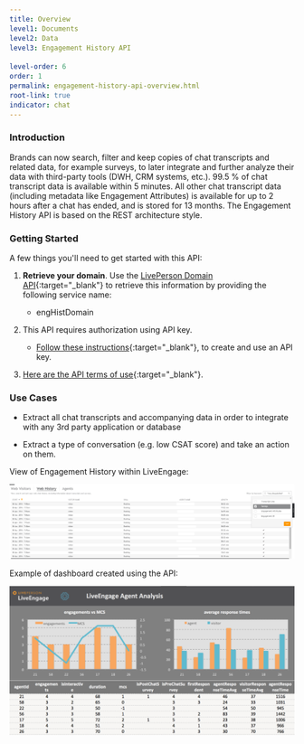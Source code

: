 ```yaml
---
title: Overview
level1: Documents
level2: Data
level3: Engagement History API

level-order: 6
order: 1
permalink: engagement-history-api-overview.html
root-link: true
indicator: chat
---
```

### Introduction

Brands can now search, filter and keep copies of chat transcripts and related data, for example surveys, to later integrate and further analyze their data with third-party tools (DWH, CRM systems, etc.). 99.5 % of chat transcript data is available within 5 minutes. All other chat transcript data (including metadata like Engagement Attributes) is available for up to 2 hours after a chat has ended, and is stored for 13 months. The Engagement History API is based on the REST architecture style.

### Getting Started

A few things you'll need to get started with this API:

1. **Retrieve your domain**. Use the [LivePerson Domain API](agent-domain-domain-api.html){:target="_blank"} to retrieve this information by providing the following service name:

	* engHistDomain

2. This API requires authorization using API key.

	* [Follow these instructions](guides-gettingstarted.html){:target="_blank"}, to create and use an API key.

3. [Here are the API terms of use](https://www.liveperson.com/policies/apitou){:target="_blank"}.



### Use Cases

* Extract all chat transcripts and accompanying data in order to integrate with any 3rd party application or database

* Extract a type of conversation (e.g. low CSAT score) and take an action on them.

View of Engagement History within LiveEngage:

![EngagementHistory](img/engagementhistory1.png)

Example of dashboard created using the API:

![EngagementHistory](img/engagementhistory2.png)
